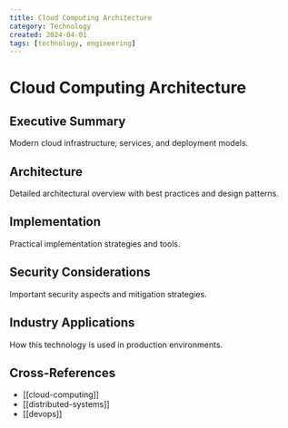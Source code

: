 ```yaml
---
title: Cloud Computing Architecture
category: Technology
created: 2024-04-01
tags: [technology, engineering]
---
```


# Cloud Computing Architecture

## Executive Summary

Modern cloud infrastructure, services, and deployment models.

## Architecture

Detailed architectural overview with best practices and design patterns.

## Implementation

Practical implementation strategies and tools.

## Security Considerations

Important security aspects and mitigation strategies.

## Industry Applications

How this technology is used in production environments.

## Cross-References

- [[cloud-computing]]
- [[distributed-systems]]
- [[devops]]
